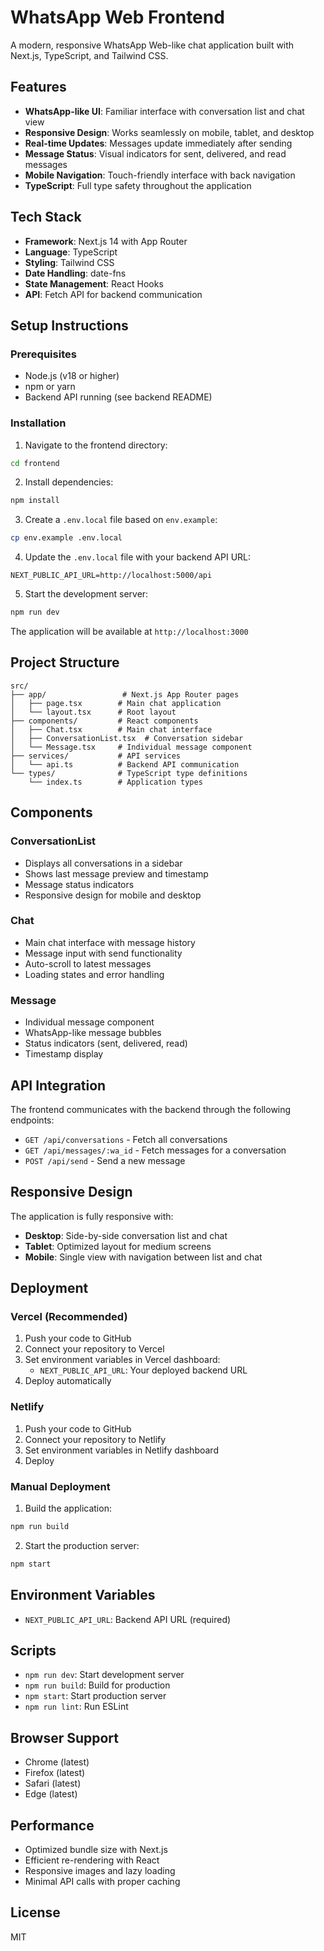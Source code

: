 # WhatsApp Web Frontend

A modern, responsive WhatsApp Web-like chat application built with Next.js, TypeScript, and Tailwind CSS.

## Features

- **WhatsApp-like UI**: Familiar interface with conversation list and chat view
- **Responsive Design**: Works seamlessly on mobile, tablet, and desktop
- **Real-time Updates**: Messages update immediately after sending
- **Message Status**: Visual indicators for sent, delivered, and read messages
- **Mobile Navigation**: Touch-friendly interface with back navigation
- **TypeScript**: Full type safety throughout the application

## Tech Stack

- **Framework**: Next.js 14 with App Router
- **Language**: TypeScript
- **Styling**: Tailwind CSS
- **Date Handling**: date-fns
- **State Management**: React Hooks
- **API**: Fetch API for backend communication

## Setup Instructions

### Prerequisites
- Node.js (v18 or higher)
- npm or yarn
- Backend API running (see backend README)

### Installation

1. Navigate to the frontend directory:
```bash
cd frontend
```

2. Install dependencies:
```bash
npm install
```

3. Create a `.env.local` file based on `env.example`:
```bash
cp env.example .env.local
```

4. Update the `.env.local` file with your backend API URL:
```
NEXT_PUBLIC_API_URL=http://localhost:5000/api
```

5. Start the development server:
```bash
npm run dev
```

The application will be available at `http://localhost:3000`

## Project Structure

```
src/
├── app/                 # Next.js App Router pages
│   ├── page.tsx        # Main chat application
│   └── layout.tsx      # Root layout
├── components/         # React components
│   ├── Chat.tsx        # Main chat interface
│   ├── ConversationList.tsx  # Conversation sidebar
│   └── Message.tsx     # Individual message component
├── services/           # API services
│   └── api.ts          # Backend API communication
└── types/              # TypeScript type definitions
    └── index.ts        # Application types
```

## Components

### ConversationList
- Displays all conversations in a sidebar
- Shows last message preview and timestamp
- Message status indicators
- Responsive design for mobile and desktop

### Chat
- Main chat interface with message history
- Message input with send functionality
- Auto-scroll to latest messages
- Loading states and error handling

### Message
- Individual message component
- WhatsApp-like message bubbles
- Status indicators (sent, delivered, read)
- Timestamp display

## API Integration

The frontend communicates with the backend through the following endpoints:

- `GET /api/conversations` - Fetch all conversations
- `GET /api/messages/:wa_id` - Fetch messages for a conversation
- `POST /api/send` - Send a new message

## Responsive Design

The application is fully responsive with:

- **Desktop**: Side-by-side conversation list and chat
- **Tablet**: Optimized layout for medium screens
- **Mobile**: Single view with navigation between list and chat

## Deployment

### Vercel (Recommended)

1. Push your code to GitHub
2. Connect your repository to Vercel
3. Set environment variables in Vercel dashboard:
   - `NEXT_PUBLIC_API_URL`: Your deployed backend URL
4. Deploy automatically

### Netlify

1. Push your code to GitHub
2. Connect your repository to Netlify
3. Set environment variables in Netlify dashboard
4. Deploy

### Manual Deployment

1. Build the application:
```bash
npm run build
```

2. Start the production server:
```bash
npm start
```

## Environment Variables

- `NEXT_PUBLIC_API_URL`: Backend API URL (required)

## Scripts

- `npm run dev`: Start development server
- `npm run build`: Build for production
- `npm start`: Start production server
- `npm run lint`: Run ESLint

## Browser Support

- Chrome (latest)
- Firefox (latest)
- Safari (latest)
- Edge (latest)

## Performance

- Optimized bundle size with Next.js
- Efficient re-rendering with React
- Responsive images and lazy loading
- Minimal API calls with proper caching

## License

MIT
